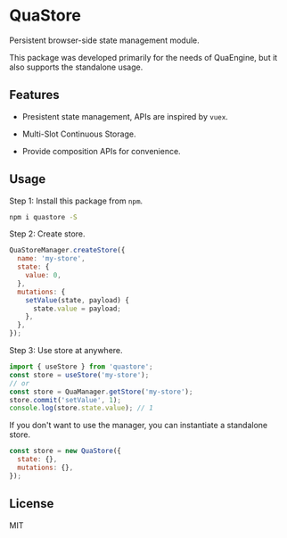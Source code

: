 # QuaStore

Persistent browser-side state management module.

This package was developed primarily for the needs of QuaEngine, but it also supports the standalone usage.

## Features

- Presistent state management, APIs are inspired by `vuex`.

- Multi-Slot Continuous Storage.

- Provide composition APIs for convenience.

## Usage

Step 1: Install this package from `npm`.

```bash
npm i quastore -S
```

Step 2: Create store.

```js
QuaStoreManager.createStore({
  name: 'my-store',
  state: {
    value: 0,
  },
  mutations: {
    setValue(state, payload) {
      state.value = payload;
    },
  },
});
```

Step 3: Use store at anywhere.

```js
import { useStore } from 'quastore';
const store = useStore('my-store');
// or
const store = QuaManager.getStore('my-store');
store.commit('setValue', 1);
console.log(store.state.value); // 1
```

If you don't want to use the manager, you can instantiate a standalone store.

```js
const store = new QuaStore({
  state: {},
  mutations: {},
});
```

## License

MIT

